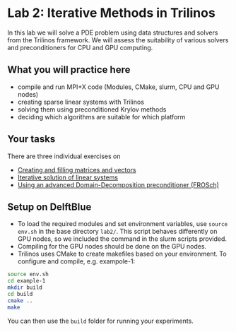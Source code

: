 # Lab 2: Iterative Methods in Trilinos

In this lab we will solve a PDE problem using data structures and solvers from the Trilinos framework.
We will assess the suitability of various solvers and preconditioners for CPU and GPU computing.


## What you will practice here

- compile and run MPI+X code (Modules, CMake, slurm, CPU and GPU nodes)
- creating sparse linear systems with Trilinos
- solving them using preconditioned Krylov methods
- deciding which algorithms are suitable for which platform

## Your tasks

There are three individual exercises on
- [Creating and filling matrices and vectors](exercise-1)
- [Iterative solution of linear systems](exercise-2)
- [Using an advanced Domain-Decomposition preconditioner (FROSch)](exercise-3)

## Setup on DelftBlue

- To load the required modules and set environment variables, use ``source env.sh`` in the base directory ``lab2/``. This script behaves differently on GPU nodes, so we included the command in the slurm scripts provided.
- Compiling for the GPU nodes should be done on the GPU nodes.
- Trilinos uses CMake to create makefiles based on your environment. To configure and compile, e.g. exampole-1:
```bash
source env.sh
cd example-1
mkdir build
cd build
cmake ..
make
```
You can then use the ``build`` folder for running your experiments.
